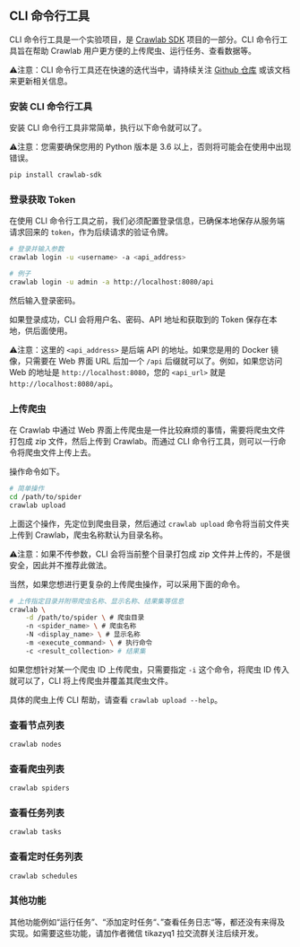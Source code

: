 ## CLI 命令行工具

CLI 命令行工具是一个实验项目，是 [Crawlab SDK](https://github.com/crawlab-team/crawlab-sdk) 项目的一部分。CLI 命令行工具旨在帮助 Crawlab 用户更方便的上传爬虫、运行任务、查看数据等。

⚠️注意：CLI 命令行工具还在快速的迭代当中，请持续关注 [Github 仓库](https://github.com/crawlab-team/crawlab-sdk) 或该文档来更新相关信息。

### 安装 CLI 命令行工具

安装 CLI 命令行工具非常简单，执行以下命令就可以了。

⚠️注意：您需要确保您用的 Python 版本是 3.6 以上，否则将可能会在使用中出现错误。

```bash
pip install crawlab-sdk
```

### 登录获取 Token

在使用 CLI 命令行工具之前，我们必须配置登录信息，已确保本地保存从服务端请求回来的 `token`，作为后续请求的验证令牌。

```bash
# 登录并输入参数
crawlab login -u <username> -a <api_address>

# 例子
crawlab login -u admin -a http://localhost:8080/api
```

然后输入登录密码。

如果登录成功，CLI 会将用户名、密码、API 地址和获取到的 Token 保存在本地，供后面使用。

⚠️注意：这里的 `<api_address>` 是后端 API 的地址。如果您是用的 Docker 镜像，只需要在 Web 界面 URL 后加一个 `/api` 后缀就可以了。例如，如果您访问 Web 的地址是 `http://localhost:8080`，您的 `<api_url>` 就是 `http://localhost:8080/api`。

### 上传爬虫

在 Crawlab 中通过 Web 界面上传爬虫是一件比较麻烦的事情，需要将爬虫文件打包成 zip 文件，然后上传到 Crawlab。而通过 CLI 命令行工具，则可以一行命令将爬虫文件上传上去。

操作命令如下。

```bash
# 简单操作
cd /path/to/spider
crawlab upload
```

上面这个操作，先定位到爬虫目录，然后通过 `crawlab upload` 命令将当前文件夹上传到 Crawlab，爬虫名称默认为目录名称。

⚠️注意：如果不传参数，CLI 会将当前整个目录打包成 zip 文件并上传的，不是很安全，因此并不推荐此做法。

当然，如果您想进行更复杂的上传爬虫操作，可以采用下面的命令。

```bash
# 上传指定目录并附带爬虫名称、显示名称、结果集等信息
crawlab \
    -d /path/to/spider \ # 爬虫目录
    -n <spider_name> \ # 爬虫名称
    -N <display_name> \ # 显示名称
    -m <execute_command> \ # 执行命令
    -c <result_collection> # 结果集
```

如果您想针对某一个爬虫 ID 上传爬虫，只需要指定 `-i` 这个命令，将爬虫 ID 传入就可以了，CLI 将上传爬虫并覆盖其爬虫文件。

具体的爬虫上传 CLI 帮助，请查看 `crawlab upload --help`。

### 查看节点列表

```bash
crawlab nodes
```

### 查看爬虫列表

```bash
crawlab spiders
```

### 查看任务列表

```bash
crawlab tasks
```

### 查看定时任务列表

```bash
crawlab schedules
```

### 其他功能

其他功能例如“运行任务”、“添加定时任务“、”查看任务日志“等，都还没有来得及实现。如需要这些功能，请加作者微信 tikazyq1 拉交流群关注后续开发。